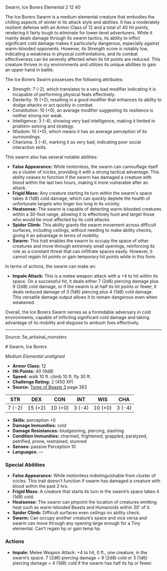 <MonsterName/>Swarm, Ice Borers</MonsterName>
<CreatureType/>Elemental</CreatureType>
<CR/>2</CR>
<AC/>12</AC>
<HP/>40</HP>
<summary>The Ice Borers Swarm is a medium elemental creature that embodies the chilling aspects of winter in its attack style and abilities. It has a moderately resilient defense with an Armor Class of 12 and a total of 40 hit points, rendering it fairly tough to eliminate for lower-level adventurers. While it mainly deals damage through its swarm tactics, its ability to inflict significant cold damage makes it particularly dangerous, especially against warm-blooded opponents. However, its Strength score is notably low, indicating a weakness in physical confrontations, and its combat effectiveness can be severely affected when its hit points are reduced. This creature thrives in icy environments and utilizes its unique abilities to gain an upper hand in battle.</summary>

<detail>

The Ice Borers Swarm possesses the following attributes:
- Strength: 7 (-2), which translates to a very bad modifier indicating it is incapable of performing physical feats effectively.
- Dexterity: 15 (+2), resulting in a good modifier that enhances its ability to dodge attacks or act quickly in combat.
- Constitution: 10 (+0), an average modifier suggesting its resilience is neither strong nor weak.
- Intelligence: 3 (-4), showing very bad intelligence, making it limited in problem-solving and strategy.
- Wisdom: 10 (+0), which means it has an average perception of its surroundings.
- Charisma: 3 (-4), marking it as very bad, indicating poor social interaction skills.

This swarm also has several notable abilities:
- **False Appearance:** While motionless, the swarm can camouflage itself as a cluster of icicles, providing it with a strong tactical advantage. This ability ceases to function if the swarm has damaged a creature with blood within the last two hours, making it more vulnerable after an attack.
- **Frigid Mass:** Any creature starting its turn within the swarm's space takes 4 (1d8) cold damage, which can quickly deplete the health of unfortunate targets who linger too long in its vicinity.
- **Heatsense:** The swarm is capable of detecting warm-blooded creatures within a 30-foot range, allowing it to effectively hunt and target those who would be most affected by its cold attacks.
- **Spider Climb:** This ability grants the swarm movement across difficult surfaces, including ceilings, without needing to make ability checks, giving it an advantage in terms of mobility.
- **Swarm:** This trait enables the swarm to occupy the space of other creatures and move through extremely small openings, reinforcing its role as a constant threat that can infiltrate spaces easily. However, it cannot regain hit points or gain temporary hit points while in this form.

In terms of actions, the swarm can make an:
- **Impale Attack:** This is a melee weapon attack with a +4 to hit within its space. On a successful hit, it deals either 7 (2d6) piercing damage plus 9 (2d8) cold damage, or if the swarm is at half its hit points or fewer, it deals reduced damage of 3 (1d6) piercing plus 4 (1d8) cold damage. This versatile damage output allows it to remain dangerous even when weakened.

Overall, the Ice Borers Swarm serves as a formidable adversary in cold environments, capable of inflicting significant cold damage and taking advantage of its mobility and disguise to ambush foes effectively.</detail>



---

Source: 5e_artisinal_monsters

<statblock>
# Swarm, Ice Borers

*Medium* *Elemental* *unaligned*

- **Armor Class:** 12
- **Hit Points:** 40 (9d8)
- **Speed:** walk 10 ft. climb 10 ft. fly 30 ft.
- **Challenge Rating:** 2 (450 XP)
- **Source:** [Tome of Beasts 3](https://koboldpress.com/kpstore/product/tome-of-beasts-3-for-5th-edition/) page 362

| STR | DEX | CON | INT | WIS | CHA |
| --- | --- | --- | --- | --- | --- |
| 7 (-2) | 15 (+2) | 10 (+0) | 3 (-4) | 10 (+0) | 3 (-4) |

- **Skills:** perception +0
- **Damage Immunities:** cold
- **Damage Resistances:** bludgeoning, piercing, slashing
- **Condition Immunities:** charmed, frightened, grappled, paralyzed, petrified, prone, restrained, stunned
- **Senses:** passive Perception 10
- **Languages:** —

### Special Abilities

- **False Appearance:** While motionless indistinguishable from cluster of icicles. This trait doesn’t function if swarm has damaged a creature with blood within the past 2 hrs.
- **Frigid Mass:** A creature that starts its turn in the swarm’s space takes 4 (1d8) cold.
- **Heatsense:** The swarm can pinpoint the location of creatures emitting heat such as warm-blooded Beasts and Humanoids within 30' of it.
- **Spider Climb:** Difficult surfaces even ceilings no ability check.
- **Swarm:** Can occupy another creature’s space and vice versa and swarm can move through any opening large enough for a Tiny elemental. Can’t regain hp or gain temp hp.

### Actions

- **Impale:** Melee Weapon Attack: +4 to hit, 0 ft., one creature, in the swarm’s space. 7 (2d6) piercing damage + 9 (2d8) cold or 3 (1d6) piercing damage + 4 (1d8) cold if the swarm has half its hp or fewer.


</statblock>


